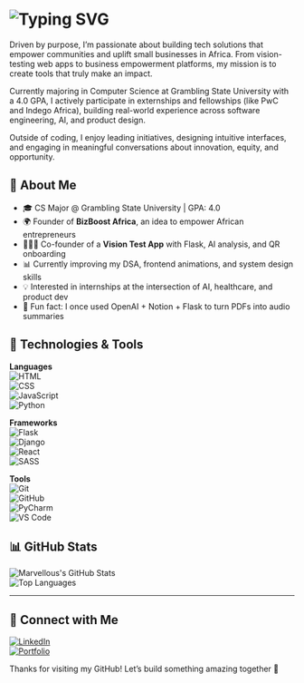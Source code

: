# ![Typing SVG](https://readme-typing-svg.demolab.com?font=Cursive+Code&pause=100&lines=Heyy!+I'm+Marvellous+👋)

Driven by purpose, I’m passionate about building tech solutions that empower communities and uplift small businesses in Africa. From vision-testing web apps to business empowerment platforms, my mission is to create tools that truly make an impact.

Currently majoring in Computer Science at Grambling State University with a 4.0 GPA, I actively participate in externships and fellowships (like PwC and Indego Africa), building real-world experience across software engineering, AI, and product design.

Outside of coding, I enjoy leading initiatives, designing intuitive interfaces, and engaging in meaningful conversations about innovation, equity, and opportunity.

## 🚀 About Me
- 🎓 CS Major @ Grambling State University | GPA: 4.0
- 🌍 Founder of **BizBoost Africa**, an idea to empower African entrepreneurs
- 👨🏽‍💻 Co-founder of a **Vision Test App** with Flask, AI analysis, and QR onboarding
- 📊 Currently improving my DSA, frontend animations, and system design skills
- 💡 Interested in internships at the intersection of AI, healthcare, and product dev
- 🧠 Fun fact: I once used OpenAI + Notion + Flask to turn PDFs into audio summaries

## 🔧 Technologies & Tools  

**Languages**  
![HTML](https://img.shields.io/badge/HTML-E34F26?style=for-the-badge&logo=html5&logoColor=white)  
![CSS](https://img.shields.io/badge/CSS-1572B6?style=for-the-badge&logo=css3&logoColor=white)  
![JavaScript](https://img.shields.io/badge/JavaScript-F7DF1E?style=for-the-badge&logo=javascript&logoColor=black)  
![Python](https://img.shields.io/badge/Python-3776AB?style=for-the-badge&logo=python&logoColor=white)

**Frameworks**  
![Flask](https://img.shields.io/badge/Flask-000000?style=for-the-badge&logo=flask&logoColor=white)  
![Django](https://img.shields.io/badge/Django-092E20?style=for-the-badge&logo=django&logoColor=white)  
![React](https://img.shields.io/badge/React-20232A?style=for-the-badge&logo=react&logoColor=61DAFB)  
![SASS](https://img.shields.io/badge/Sass-CC6699?style=for-the-badge&logo=sass&logoColor=white)

**Tools**  
![Git](https://img.shields.io/badge/Git-F05032?style=for-the-badge&logo=git&logoColor=white)  
![GitHub](https://img.shields.io/badge/GitHub-181717?style=for-the-badge&logo=github&logoColor=white)  
![PyCharm](https://img.shields.io/badge/PyCharm-000000?style=for-the-badge&logo=pycharm&logoColor=white)  
![VS Code](https://img.shields.io/badge/VS%20Code-007ACC?style=for-the-badge&logo=visual-studio-code&logoColor=white)

## 📊 GitHub Stats  
![Marvellous's GitHub Stats](https://github-readme-stats.vercel.app/api?username=Sanni-Marvellous-Olufemi&show_icons=true&theme=radical)  
![Top Languages](https://github-readme-stats.vercel.app/api/top-langs/?username=Sanni-Marvellous-Olufemi&layout=compact&theme=radical)

---

## 🤝 Connect with Me  
[![LinkedIn](https://img.shields.io/badge/LinkedIn-0A66C2?style=for-the-badge&logo=linkedin&logoColor=white)](https://www.linkedin.com/in/sanni-marvellous/)  
[![Portfolio](https://img.shields.io/badge/Portfolio-000?style=for-the-badge&logo=vercel&logoColor=white)](https://your-portfolio-link.com)

Thanks for visiting my GitHub! Let’s build something amazing together 🚀
